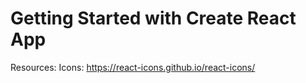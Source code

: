 # Getting Started with Create React App

Resources:
Icons: https://react-icons.github.io/react-icons/
